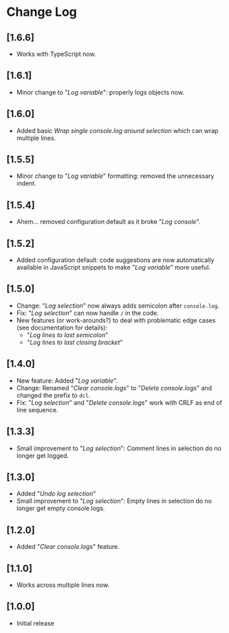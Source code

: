 # Change Log

## [1.6.6]
- Works with TypeScript now.

## [1.6.1]
- Minor change to "_Log variable_": properly logs objects now.  

## [1.6.0]
- Added basic _Wrap single console.log around selection_ which can wrap multiple lines. 

## [1.5.5]
- Minor change to "_Log variable_" formatting: removed the unnecessary indent.

## [1.5.4]
- Ahem... removed configuration default as it broke "_Log console_".

## [1.5.2]
- Added configuration default: code suggestions are now automatically available in JavaScript snippets to make "_Log variable_" more useful.

## [1.5.0]
- Change: "_Log selection_" now always adds semicolon after `console.log`. 
- Fix: "_Log selection_" can now handle `/` in the code.
- New features (or work-arounds?) to deal with problematic edge cases (see documentation for details):
  - "_Log lines to last semicolon_" 
  - "_Log lines to last closing bracket_"

## [1.4.0]
- New feature: Added "_Log variable_".
- Change: Renamed "_Clear console.logs_" to "_Delete console.logs_" and changed the prefix to `dcl`.
- Fix: "_Log selection_" and "_Delete console.logs_" work with CRLF as end of line sequence.

## [1.3.3]
- Small improvement to "_Log selection_": Comment lines in selection do no longer get logged.

## [1.3.0]

- Added "_Undo log selection_"
- Small improvement to "_Log selection_": Empty lines in selection do no longer get empty console.logs.

## [1.2.0]

- Added "_Clear console.logs_" feature.

## [1.1.0]

- Works across multiple lines now.

## [1.0.0]

- Initial release